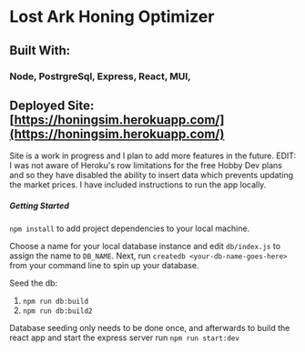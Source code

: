 # Lost Ark Honing Optimizer

## Built With:

### Node, PostrgreSql, Express, React, MUI,

## Deployed Site: [https://honingsim.herokuapp.com/](https://honingsim.herokuapp.com/)

Site is a work in progress and I plan to add more features in the future.
EDIT: I was not aware of Heroku's row limitations for the free Hobby Dev plans and so they have disabled the ability to insert data which prevents updating the market prices. I have included instructions to run the app locally.

##### Getting Started

`npm install` to add project dependencies to your local machine.

Choose a name for your local database instance and edit `db/index.js` to assign the name to `DB_NAME`. Next, run `createdb <your-db-name-goes-here>` from your command line to spin up your database.

Seed the db:

1. `npm run db:build`
2. `npm run db:build2`

Database seeding only needs to be done once, and afterwards to build the react app and start the express server run `npm run start:dev`
